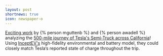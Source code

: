```yaml
---
layout: post
shortnews: true
icon: newspaper-o
---
```


[Exciting work](https://www.linkedin.com/posts/matthew-guttenberg_electricvehicle-data-activity-7005531227399016448-CWrx) by {% person mguttenb %} and {% person awadell %} analyzing the [500-mile journey of Tesla's Semi-Truck across California](https://twitter.com/tesla/status/1598490134357610496?s=46&t=SP8lYOQzoMzI4TRUQTOG9A)!
Using [InceptEV's](https://www.inceptev.com) high-fidelity environmental and battery model, they could closely match Tesla’s reported state of charge throughout the trip.
